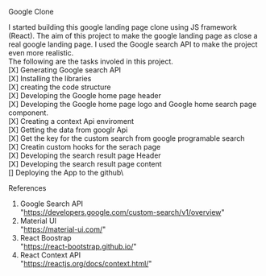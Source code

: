 Google Clone 

I started building this google landing page clone using JS framework (React).
The aim of this project to make the google landing page as close a real google landing page. 
I used the Google search API to make the project even more realistic. \
The following are the tasks involed in this project.\
[X] Generating Google search API\
[X] Installing the libraries\
[X] creating the code structure\
[X] Developing the Google home page header\
[X] Developing the Google home page logo and Google home search page component.\
[X] Creating a context Api enviroment\
[X] Getting the data from googlr Api\
[X] Get the key for the custom search from google programable search\
[X] Creatin custom hooks for the serach page\
[X] Developing the search result page Header\
[X] Developing the search result page content\
[] Deploying the App to the github\


References

1) Google Search API\
"https://developers.google.com/custom-search/v1/overview"
2) Material UI\
"https://material-ui.com/"
3) React Boostrap\
"https://react-bootstrap.github.io/"
4) React Context API\
"https://reactjs.org/docs/context.html/"
